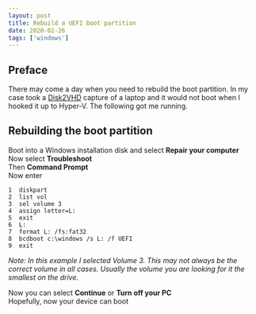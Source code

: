 ```yaml
---
layout: post
title: Rebuild a UEFI boot partition
date: 2020-02-26
tags: ['windows']
---
```


## Preface  
There may come a day when you need to rebuild the boot partition.  In my case took a [Disk2VHD](https://docs.microsoft.com/en-us/sysinternals/downloads/disk2vhd) capture of a laptop and it would not boot when I hooked it up to Hyper-V.  The following got me running.
  
## Rebuilding the boot partition  
Boot into a Windows installation disk and select **Repair your computer**  
Now select **Troubleshoot**  
Then **Command Prompt**  
Now enter  
```
1  diskpart  
2  list vol  
3  sel volume 3  
4  assign letter=L:  
5  exit  
6  L:  
7  format L: /fs:fat32  
8  bcdboot c:\windows /s L: /f UEFI
9  exit
```  
*Note: In this example I selected Volume 3.  This may not always be the correct volume in all cases.  Usually the volume you are looking for it the smallest on the drive.*  
  
Now you can select **Continue** or **Turn off your PC**  
Hopefully, now your device can boot
